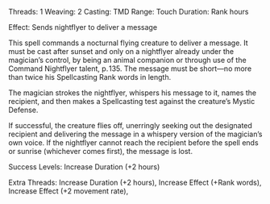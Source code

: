 Threads: 1                                          Weaving: 2
Casting: TMD                                     Range: Touch
Duration: Rank hours

Effect: Sends nightflyer to deliver a message 

This spell commands a nocturnal flying creature to deliver a message.
It must be cast after sunset and only on a nightflyer already under the magician’s control, by being an animal companion or through use of the Command Nightflyer talent, p. 135. The message must be short—no more than twice his Spellcasting Rank words in length.

The magician strokes the nightflyer, whispers his message to it, names the recipient, and then makes a Spellcasting test against the creature’s Mystic Defense.

If successful, the creature flies off, unerringly seeking out the designated recipient and delivering the message in a whispery version of the magician’s own voice. If the nightflyer cannot reach the recipient before the spell ends or sunrise (whichever comes first), the message is lost.

Success Levels: Increase Duration (+2 hours)

Extra Threads: Increase Duration (+2 hours), Increase Effect (+Rank words), Increase Effect (+2 movement rate),